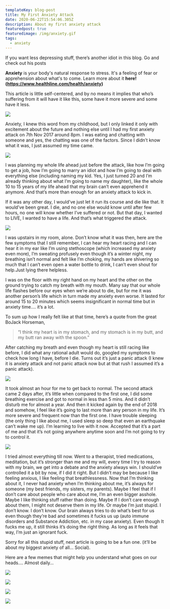 ```yaml
---
templateKey: blog-post
title: My First Anxiety Attack
date: 2020-06-22T15:54:06.305Z
description: About my first anxiety attack
featuredpost: true
featuredimage: /img/anxiety.gif
tags:
  - anxiety
---
```


If you want less depressing stuff, there’s another idiot in this blog. Go and check out his posts

**Anxiety** is your body's natural response to stress. It's a feeling of fear or apprehension about what's to come. Learn more about it **here! (<https://www.healthline.com/health/anxiety>)**

This article is little self-centered, and by no means it implies that who’s suffering from it will have it like this, some have it more severe and some have it less.

![](/img/anxiety.gif)

Anxiety, I knew this word from my childhood, but I only linked it only with excitement about the future and nothing else until I had my first anxiety attack on 7th Nov 2017 around 8pm. I was eating and chatting with someone and yes, the chatting was one of the factors. Since I didn’t know what it was, I just assumed my time came.

![](/img/grimreaper.gif)

I was planning my whole life ahead just before the attack, like how I’m going to get a job, how I’m going to marry an idiot and how I’m going to deal with everything else (including naming my kid. Yes, I just turned 20 and I’m already thinking about what I’m going to name my daughter), like the whole 10 to 15 years of my life ahead that my brain can’t even apprehend it anymore. And that’s more than enough for an anxiety attack to kick in.

If it was any other day, I would’ve just let it run its course and die like that. It would’ve been great. I die, and no one else would know until after few hours, no one will know whether I’ve suffered or not. But that day, I wanted to LIVE, I wanted to have a life. And that’s what triggered the attack.

![](/img/iceagesquirrelpanic.gif)

I was upstairs in my room, alone. Don’t know what it was then, here are the few symptoms that I still remember, I can hear my heart racing and I can hear it in my ear like I’m using stethoscope (which increased my anxiety even more), I’m sweating profusely even though it’s a winter night, my breathing isn’t normal and felt like I’m choking, my hands are shivering so much that I can’t even open a water bottle to drink, I can’t even shout for help.Just lying there helpless.

I was on the floor with my right hand on my heart and the other on the ground trying to catch my breath with my mouth. Many say that our whole life flashes before our eyes when we’re about to die, but for me it was another person’s life which in turn made my anxiety even worse. It lasted for around 15 to 20 minutes which seems insignificant in normal time but in anxiety time…. it’s a lot.

To sum up how I really felt like at that time, here’s a quote from the great BoJack Horseman,

> “I think my heart is in my stomach, and my stomach is in my butt, and my butt ran away with the spoon.”

After catching my breath and even though my heart is still racing like before, I did what any rational adult would do, googled my symptoms to check how long I have, before I die. Turns out it’s just a panic attack (I knew it is anxiety attack and not panic attack now but at that rush I assumed it’s a panic attack).

![](/img/qu5el.png)

It took almost an hour for me to get back to normal. The second attack came 2 days after, it’s little when compared to the first one, I did some breathing exercise and got to normal in less than 5 mins. And it didn’t disturb me for almost a year. And then it kicked again by the end of 2018 and somehow, I feel like it’s going to last more than any person in my life. It’s more severe and frequent now than the first one. I have trouble sleeping (the only thing I like about me, I used sleep so deep that even an earthquake can’t wake me up). I’m learning to live with it now. Accepted that it’s a part of me and that it’s not going anywhere anytime soon and I’m not going to try to control it.

![](/img/anxiety-memes.jpg)

I tried almost everything till now. Went to a therapist, tried medications, meditation, but it’s stronger than me and my will, every time I try to reason with my brain, we get into a debate and the anxiety always win. I should’ve controlled it a bit by now, if I did it right. But I didn’t may be because I like feeling anxious, I like feeling that breathlessness. Now that I’m thinking about it, I never had anxiety when I’m thinking about me, it’s always for someone (my best friends, my sisters, my parents). Maybe I feel that if I don’t care about people who care about me, I’m an even bigger asshole. Maybe I like thinking stuff rather than doing. Maybe If I don’t care enough about them, I might not deserve them in my life. Or maybe I’m just stupid. I don’t know. I don’t know. Our brain always tries to do what’s best for us even though they’re bad and sometimes it fucks us up (auto immune disorders and Substance Addiction, etc. in my case anxiety). Even though It fucks me up, it still thinks it’s doing the right thing. As long as it feels that way, I’m just an ignorant fuck.

Sorry for all this stupid stuff, next article is going to be a fun one. (it’ll be about my biggest anxiety of all… Social).

Here are a few memes that might help you understand what goes on our heads…. Almost daily…

![](/img/funny-meme-about-anxiety-keeping-you-from-sleeping.png)

![](/img/yhukaln.jpg)

![](/img/anxiety-memes-12.jpg)

![](/img/w4pypcd.jpg)
